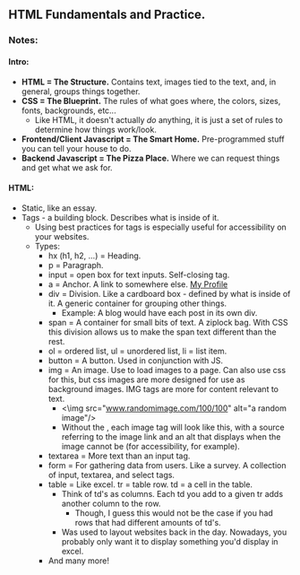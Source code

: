 ## HTML Fundamentals and Practice.

### Notes:
#### Intro:
* **HTML = The Structure.** Contains text, images tied to the text, and, in general, groups things together.
* **CSS = The Blueprint.** The rules of what goes where, the colors, sizes, fonts, backgrounds, etc...
  * Like HTML, it doesn't actually _do_ anything, it is just a set of rules to determine how things work/look.
* **Frontend/Client Javascript = The Smart Home.** Pre-programmed stuff you can tell your house to do.
* **Backend Javascript = The Pizza Place.** Where we can request things and get what we ask for.

#### HTML:
* Static, like an essay.
* Tags - a building block. Describes what is inside of it.
  * Using best practices for tags is especially useful for accessibility on your websites.
  * Types:
    * hx (h1, h2, ...) = Heading.
    * p = Paragraph.
    * input = open box for text inputs. Self-closing tag.
    * a = Anchor. A link to somewhere else. <a href="www.github.com/s1dequest">My Profile</a>
    * div = Division. Like a cardboard box - defined by what is inside of it. A generic container for grouping other things.
      * Example: A blog would have each post in its own div.
    * span = A container for small bits of text. A ziplock bag. With CSS this division allows us to make the span text different than the rest.
    * ol = ordered list, ul = unordered list, li = list item.
    * button = A button. Used in conjunction with JS.
    * img = An image. Use to load images to a page. Can also use css for this, but css images are more designed for use as background images. IMG tags are more for content relevant to text.
      * <\img src="www.randomimage.com/100/100" alt="a random image"/>
      * Without the \, each image tag will look like this, with a source referring to the image link and an alt that displays when the image cannot be (for accessibility, for example).
    * textarea = More text than an input tag.
    * form = For gathering data from users. Like a survey. A collection of input, textarea, and select tags.
    * table = Like excel. tr = table row. td = a cell in the table.
      * Think of td's as columns. Each td you add to a given tr adds another column to the row.
        * Though, I guess this would not be the case if you had rows that had different amounts of td's.
      * Was used to layout websites back in the day. Nowadays, you probably only want it to display something you'd display in excel.
    * And many more!